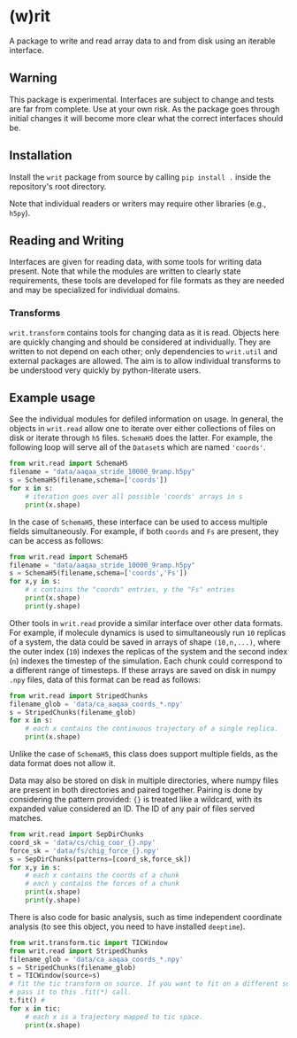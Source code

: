 # (w)rit

A package to write and read array data to and from disk using an iterable interface.

## Warning

This package is experimental. Interfaces are subject to change and tests are
far from complete. Use at your own risk. As the package goes through initial 
changes it will become more clear what the correct interfaces should be.

## Installation

Install the `writ` package from source by calling `pip install .` inside the
repository's root directory. 

Note that individual readers or writers may require other libraries (e.g., 
`h5py`).

## Reading and Writing

Interfaces are given for reading data, with some tools for writing data
present.  Note that while the modules are written to clearly state
requirements, these tools are developed for file formats as they are needed and
may be specialized for individual domains.

### Transforms

`writ.transform` contains tools for changing data as it is read. Objects here
are quickly changing and should be considered at individually. They are written
to not depend on each other; only dependencies to `writ.util` and external
packages are allowed. The aim is to allow individual transforms to be
understood very quickly by python-literate users.

## Example usage

See the individual modules for defiled information on usage. In general, the objects
in `writ.read` allow one to iterate over either collections of files on disk or iterate
through `h5` files. `SchemaH5` does the latter. For example, the following loop will
serve all of the `Dataset`s which are named `'coords'`.
```python
from writ.read import SchemaH5
filename = "data/aaqaa_stride_10000_9ramp.h5py"
s = SchemaH5(filename,schema=['coords'])
for x in s:
    # iteration goes over all possible 'coords' arrays in s
    print(x.shape)
```
In the case of `SchemaH5`, these interface can be used to access multiple fields
simultaneously. For example, if both `coords` and `Fs` are present, they can
be access as follows:
```python
from writ.read import SchemaH5
filename = "data/aaqaa_stride_10000_9ramp.h5py"
s = SchemaH5(filename,schema=['coords','Fs'])
for x,y in s:
    # x contains the "coords" entries, y the "Fs" entries
    print(x.shape)
    print(y.shape)
```

Other tools in `writ.read` provide a similar interface over other data formats. For example,
if molecule dynamics is used to simultaneously run `10` replicas of a system, the data could
be saved in arrays of shape `(10,n,...)`, where the outer index (`10`) indexes the replicas
of the system and the second index (`n`) indexes the timestep of the simulation. Each chunk
could correspond to a different range of timesteps. If these arrays are saved on disk in numpy 
`.npy` files, data of this format can be read as follows:
```python
from writ.read import StripedChunks
filename_glob = 'data/ca_aaqaa_coords_*.npy'
s = StripedChunks(filename_glob)
for x in s:
    # each x contains the continuous trajectory of a single replica.
    print(x.shape)
```
Unlike the case of `SchemaH5`, this class does support multiple fields, as the data format does
not allow it.

Data may also be stored on disk in multiple directories, where numpy files are present in 
both directories and paired together. Pairing is done by considering the pattern provided:
`{}` is treated like a wildcard, with its expanded value considered an ID. The ID of any pair
of files served matches.
```python
from writ.read import SepDirChunks 
coord_sk = 'data/cs/chig_coor_{}.npy'
force_sk = 'data/fs/chig_force_{}.npy'
s = SepDirChunks(patterns=[coord_sk,force_sk])
for x,y in s:
    # each x contains the coords of a chunk
    # each y contains the forces of a chunk
    print(x.shape)
    print(y.shape)
```

There is also code for basic analysis, such as time independent coordinate analysis (to see
this object, you need to have installed `deeptime`).
```python
from writ.transform.tic import TICWindow
from writ.read import StripedChunks
filename_glob = 'data/ca_aaqaa_coords_*.npy'
s = StripedChunks(filename_glob)
t = TICWindow(source=s)
# fit the tic transform on source. If you want to fit on a different source (maybe stride),
# pass it to this .fit(*) call.
t.fit() #
for x in tic:
    # each x is a trajectory mapped to tic space.
    print(x.shape)
```
